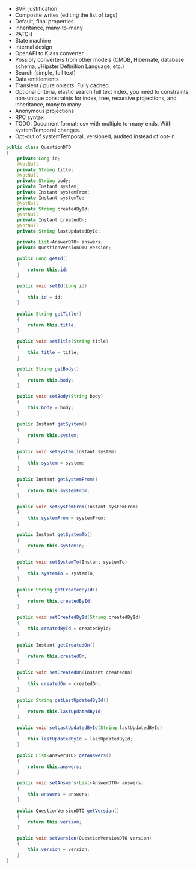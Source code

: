 * BVP, justification
* Composite writes (editing the list of tags)
* Default, final properties
* Inheritance, many-to-many
* PATCH
* State machine
* Internal design
* OpenAPI to Klass converter
* Possibly converters from other models (CMDB, Hibernate, database schema, JHipster Definition Language, etc.)
* Search (simple, full text)
* Data entitlements
* Transient / pure objects. Fully cached.
* Optional criteria, elastic search full text index, you need to constraints, non-unique constraints for index, tree, recursive projections, and inheritance, many to many
* Anonymous projections
* RPC syntax
* TODO: Document format: csv with multiple to-many ends. With systemTemporal changes.
* Opt-out of systemTemporal, versioned, audited instead of opt-in



```java
public class QuestionDTO
{
    private Long id;
    @NotNull
    private String title;
    @NotNull
    private String body;
    private Instant system;
    private Instant systemFrom;
    private Instant systemTo;
    @NotNull
    private String createdById;
    @NotNull
    private Instant createdOn;
    @NotNull
    private String lastUpdatedById;

    private List<AnswerDTO> answers;
    private QuestionVersionDTO version;

    public Long getId()
    {
        return this.id;
    }

    public void setId(Long id)
    {
        this.id = id;
    }

    public String getTitle()
    {
        return this.title;
    }

    public void setTitle(String title)
    {
        this.title = title;
    }

    public String getBody()
    {
        return this.body;
    }

    public void setBody(String body)
    {
        this.body = body;
    }

    public Instant getSystem()
    {
        return this.system;
    }

    public void setSystem(Instant system)
    {
        this.system = system;
    }

    public Instant getSystemFrom()
    {
        return this.systemFrom;
    }

    public void setSystemFrom(Instant systemFrom)
    {
        this.systemFrom = systemFrom;
    }

    public Instant getSystemTo()
    {
        return this.systemTo;
    }

    public void setSystemTo(Instant systemTo)
    {
        this.systemTo = systemTo;
    }

    public String getCreatedById()
    {
        return this.createdById;
    }

    public void setCreatedById(String createdById)
    {
        this.createdById = createdById;
    }

    public Instant getCreatedOn()
    {
        return this.createdOn;
    }

    public void setCreatedOn(Instant createdOn)
    {
        this.createdOn = createdOn;
    }

    public String getLastUpdatedById()
    {
        return this.lastUpdatedById;
    }

    public void setLastUpdatedById(String lastUpdatedById)
    {
        this.lastUpdatedById = lastUpdatedById;
    }

    public List<AnswerDTO> getAnswers()
    {
        return this.answers;
    }

    public void setAnswers(List<AnswerDTO> answers)
    {
        this.answers = answers;
    }

    public QuestionVersionDTO getVersion()
    {
        return this.version;
    }

    public void setVersion(QuestionVersionDTO version)
    {
        this.version = version;
    }
}
```
